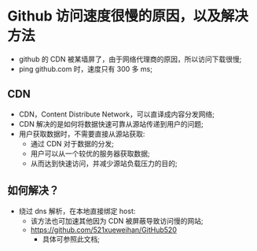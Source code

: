 # Github 访问速度很慢的原因，以及解决方法

- github 的 CDN 被某墙屏了，由于网络代理商的原因，所以访问下载很慢;
- ping github.com 时，速度只有 300 多 ms;

## CDN

- CDN，Content Distribute Network，可以直译成内容分发网络;
- CDN 解决的是如何将数据快速可靠从源站传递到用户的问题;
- 用户获取数据时，不需要直接从源站获取:
  - 通过 CDN 对于数据的分发;
  - 用户可以从一个较优的服务器获取数据;
  - 从而达到快速访问，并减少源站负载压力的目的;

## 如何解决？

- 绕过 dns 解析，在本地直接绑定 host:
  - 该方法也可加速其他因为 CDN 被屏蔽导致访问慢的网站;
  - https://github.com/521xueweihan/GitHub520
    - 具体可参照此文档;
  
